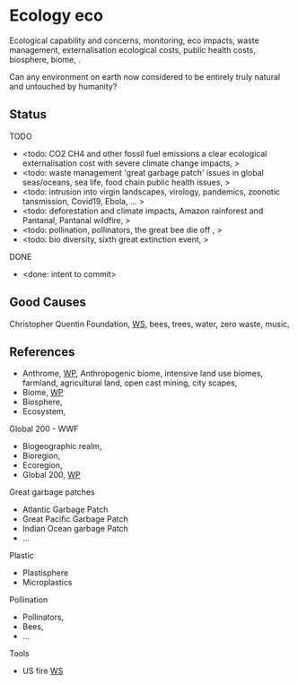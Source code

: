 # Ecology eco

Ecological capability and concerns, monitoring, eco impacts, waste management, externalisation ecological costs, public health costs, biosphere, biome, .

Can any environment on earth now considered to be entirely truly natural and untouched by humanity? 

## Status

TODO
* <todo: CO2 CH4 and other fossil fuel emissions a clear ecological externalisation cost with severe climate change impacts, >
* <todo: waste management 'great garbage patch' issues in global seas/oceans, sea life, food chain public health issues,  >
* <todo: intrusion into virgin landscapes, virology, pandemics, zoonotic tansmission, Covid19, Ebola, ... >
* <todo: deforestation and climate impacts, Amazon rainforest and Pantanal, Pantanal wildfire, >
* <todo: pollination, pollinators, the great bee die off , >
* <todo: bio diversity, sixth great extinction event, >

DONE
* <done: intent to commit>

## Good Causes

Christopher Quentin Foundation, [WS](https://christopherquentin.com/), bees, trees, water, zero waste, music, 

## References

* Anthrome, [WP](https://en.wikipedia.org/wiki/Anthropogenic_biome), Anthropogenic biome, intensive land use biomes, farmland, agricultural land, open cast mining, city scapes, 
* Biome, [WP](https://en.wikipedia.org/wiki/Biome)
* Biosphere, 
* Ecosystem, 

Global 200 - WWF
* Biogeographic realm, 
* Bioregion, 
* Ecoregion, 
* Global 200, [WP](https://en.wikipedia.org/wiki/Global_200)

Great garbage patches
* Atlantic Garbage Patch
* Great Pacific Garbage Patch
* Indian Ocean garbage Patch
* ...

Plastic
* Plastisphere
* Microplastics

Pollination
* Pollinators, 
* Bees,
* ...

Tools
* US fire [WS](https://www.fireweatheravalanche.org/fire/)

